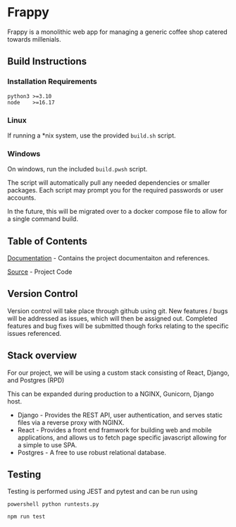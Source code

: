 # Frappy

Frappy is a monolithic web app for managing a generic coffee shop catered towards millenials.  

## Build Instructions
### Installation Requirements

```version
python3 >=3.10
node    >=16.17
```

### Linux

If running a *nix system, use the provided `build.sh` script.

### Windows

On windows, run the included `build.pwsh` script.

The script will automatically pull any needed dependencies or smaller packages.
Each script may prompt you for the required passwords or user accounts.

In the future, this will be migrated over to a docker compose file to allow for a single command build.

## Table of Contents

[Documentation](docs/ ) - Contains the project documentaiton and references.

[Source](src/) - Project Code

## Version Control

Version control will take place through github using git.  New features / bugs will be addressed as issues, which will then be assigned out.  Completed features and bug fixes will be submitted though forks relating to the specific issues referenced.

## Stack overview

For our project, we will be using a custom stack consisting of React, Django, and Postgres (RPD)

This can be expanded during production to a NGINX, Gunicorn, Django host.

- Django - Provides the REST API, user authentication, and serves static files via a reverse proxy with NGINX.
- React - Provides a front end framwork for building web and mobile applications, and allows us to fetch page specific javascript allowing for a simple to use SPA.
- Postgres - A free to use robust relational database.

## Testing

Testing is performed using JEST and pytest and can be run using

```powershell python runtests.py```

```npm run test```
